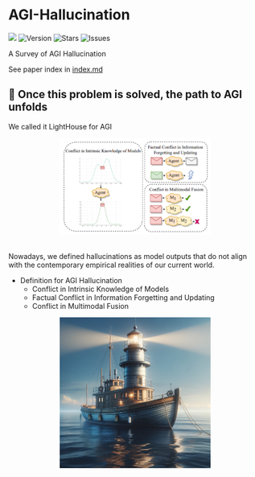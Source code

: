 # AGI-Hallucination
![](https://img.shields.io/badge/AGI-welcome-brightgreen) 
<img src="https://img.shields.io/badge/Version-1.0-blue.svg" alt="Version">
<img src="https://img.shields.io/github/stars/ZurichRain/AGI-Hallucination?color=yellow" alt="Stars">
<img src="https://img.shields.io/github/issues/ZurichRain/AGI-Hallucination?color=red" alt="Issues">

A Survey of AGI Hallucination

See paper index in [index.md](https://github.com/ZurichRain/AGI-Hallucination/blob/main/Index.md)

## :book: Once this problem is solved, the path to AGI unfolds
We called it LightHouse for AGI

<div align="center">
  <img src="figures/Define.png" alt="LLM evaluation" width="300"><br>
</div></br>

Nowadays, we defined hallucinations as model outputs that do not align with the contemporary empirical realities of our current world.
- Definition for AGI Hallucination
  - Conflict in Intrinsic Knowledge of Models
  - Factual Conflict in Information Forgetting and Updating
  - Conflict in Multimodal Fusion

<div align="center">
  <img src="figures/LightHouse.png" alt="LLM evaluation" width="300"><br>
</div></br>
